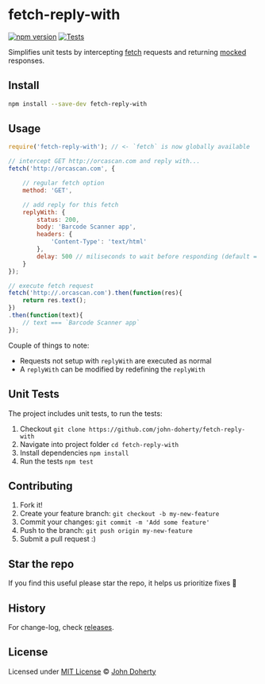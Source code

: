 # fetch-reply-with

[![npm version](https://badge.fury.io/js/fetch-reply-with.svg)](https://www.npmjs.com/package/fetch-reply-with)
[![Tests](https://github.com/john-doherty/fetch-reply-with/actions/workflows/ci.yml/badge.svg)](https://github.com/john-doherty/fetch-reply-with/actions/workflows/ci.yml)


Simplifies unit tests by intercepting [fetch](https://developers.google.com/web/updates/2015/03/introduction-to-fetch#fetch) requests and returning [mocked](https://en.wikipedia.org/wiki/Mock_object) responses.

## Install

```bash
npm install --save-dev fetch-reply-with
```

## Usage

```js
require('fetch-reply-with'); // <- `fetch` is now globally available

// intercept GET http://orcascan.com and reply with...
fetch('http://orcascan.com', {

    // regular fetch option
    method: 'GET',

    // add reply for this fetch
    replyWith: {
        status: 200,
        body: 'Barcode Scanner app',
        headers: {
            'Content-Type': 'text/html'
        },
        delay: 500 // miliseconds to wait before responding (default = 0)
    }
});

// execute fetch request
fetch('http://.orcascan.com').then(function(res){
    return res.text();
})
.then(function(text){
    // text === `Barcode Scanner app`
});
```

Couple of things to note:
* Requests not setup with `replyWith` are executed as normal
* A `replyWith` can be modified by redefining the `replyWith`

## Unit Tests

The project includes unit tests, to run the tests:

1. Checkout `git clone https://github.com/john-doherty/fetch-reply-with`
2. Navigate into project folder `cd fetch-reply-with`
3. Install dependencies `npm install`
4. Run the tests `npm test`

## Contributing

1. Fork it!
2. Create your feature branch: `git checkout -b my-new-feature`
3. Commit your changes: `git commit -m 'Add some feature'`
4. Push to the branch: `git push origin my-new-feature`
5. Submit a pull request :)

## Star the repo

If you find this useful please star the repo, it helps us prioritize fixes :raised_hands:

## History

For change-log, check [releases](https://github.com/john-doherty/fetch-reply-with/releases).

## License

Licensed under [MIT License](LICENSE) &copy; [John Doherty](https://twitter.com/mrjohndoherty)

